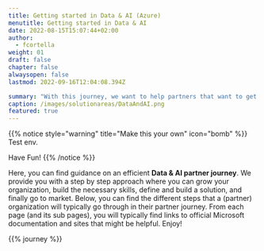 ```yaml
---
title: Getting started in Data & AI (Azure)
menutitle: Getting started in Data & AI
date: 2022-08-15T15:07:44+02:00
author: 
  - fcortella
weight: 01
draft: false
chapter: false
alwaysopen: false
lastmod: 2022-09-16T12:04:08.394Z

summary: "With this journey, we want to help partners that want to get started in the context of Azure Data & AI"
caption: /images/solutionareas/DataAndAI.png
featured: true
---
```


{{% notice style="warning" title="Make this your own" icon="bomb" %}}
Test env.

Have Fun!
{{% /notice %}}

Here, you can find guidance on an efficient **Data & AI partner journey**. We provide you with a step by step approach where you can grow your organization, build the necessary skills, define and build a solution, and finally go to market. Below, you can find the different steps that a (partner) organization will typically go through in their partner journey. From each page (and its sub pages), you will typically find links to official Microsoft documentation and sites that might be helpful. Enjoy!

{{% journey %}}



